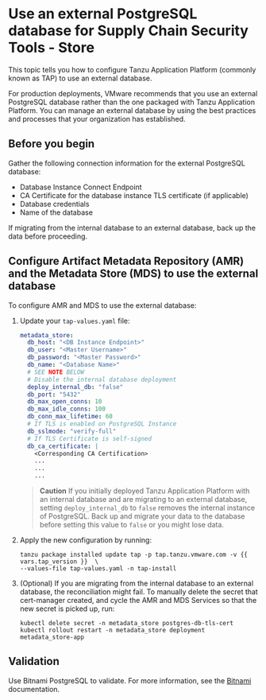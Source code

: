 # Use an external PostgreSQL database for Supply Chain Security Tools - Store

This topic tells you how to configure Tanzu Application Platform (commonly known as TAP) to use an
external database.

For production deployments, VMware recommends that you use an external PostgreSQL database rather
than the one packaged with Tanzu Application Platform. You can manage an external database by using
the best practices and processes that your organization has established.

## <a id='prereqExtrenalDB'></a> Before you begin

Gather the following connection information for the external PostgreSQL database:

- Database Instance Connect Endpoint
- CA Certificate for the database instance TLS certificate (if applicable)
- Database credentials
- Name of the database

If migrating from the internal database to an external database, back up the data before proceeding.

## Configure Artifact Metadata Repository (AMR) and the Metadata Store (MDS) to use the external database

To configure AMR and MDS to use the external database:

1. Update your `tap-values.yaml` file:

    ```yaml
    metadata_store:
      db_host: "<DB Instance Endpoint>"
      db_user: "<Master Username>"
      db_password: "<Master Password>"
      db_name: "<Database Name>"
      # SEE NOTE BELOW
      # Disable the internal database deployment
      deploy_internal_db: "false"
      db_port: "5432"
      db_max_open_conns: 10
      db_max_idle_conns: 100
      db_conn_max_lifetime: 60
      # If TLS is enabled on PostgreSQL Instance
      db_sslmode: "verify-full"
      # If TLS Certificate is self-signed
      db_ca_certificate: |
        <Corresponding CA Certification>
        ...
        ...
        ...
    ```

   > **Caution** If you initially deployed Tanzu Application Platform with an internal database and
   > are migrating to an external database, setting `deploy_internal_db` to `false` removes the
   > internal instance of PostgreSQL. Back up and migrate your data to the database before setting
   > this value to `false` or you might lose data.

2. Apply the new configuration by running:

   ```console
   tanzu package installed update tap -p tap.tanzu.vmware.com -v {{ vars.tap_version }}  \
   --values-file tap-values.yaml -n tap-install
   ```

3. (Optional) If you are migrating from the internal database to an external database, the
   reconciliation might fail. To manually delete the secret that cert-manager created, and cycle
   the AMR and MDS Services so that the new secret is picked up, run:

   ```console
   kubectl delete secret -n metadata_store postgres-db-tls-cert
   kubectl rollout restart -n metadata_store deployment metadata_store-app
   ```

## Validation

Use Bitnami PostgreSQL to validate. For more information, see the
[Bitnami](https://github.com/bitnami/charts/tree/main/bitnami/postgresql) documentation.